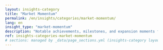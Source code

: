 ```yaml
---
layout: insights-category
title: "Market Momentum"
permalink: /en/insights/categories/market-momentum/
lang: en
insight_type: "market-momentum"
description: "Notable achievements, milestones, and expansion moments for emerging BRICS+ brands."
ref: insights-categories-market-momentum
# sections: managed by _data/page_sections.yml (insights-category layout)
---
```

